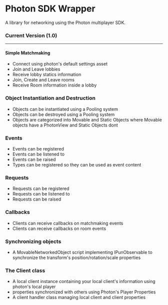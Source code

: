 # Photon SDK Wrapper

A library for networking using the Photon multiplayer SDK.

### Current Version (1.0)
------------------

#### Simple Matchmaking 
- Connect using photon's default settings asset
- Join and Leave lobbies
- Receive lobby statics information
- Join, Create and Leave rooms
- Receive Room information inside a lobby

### Object Instantiation and Destruction
- Objects can be instantiated using a Pooling system
- Objects can be destroyed using a Pooling system
- Objects are categorized into Movable and Static Objects where Movable objects have a PhotonView and Static Objects dont

### Events
- Events can be registered 
- Events can be listened to 
- Events can be raised 
- Types can be registered so they can be used as event content

### Requests
- Requests can be registered 
- Requests can be listened to 
- Requests can be raised 

### Callbacks 
- Clients can receive callbacks on matchmaking events
- Clients can receive callbacks on room events

### Synchronizing objects
- A MovableNetworkedObject script implementing IPunObservable to synchronize the transform's position/rotation/scale properties

### The Client class
- A local client instance containing your local client's information using photon's local player
- properties synchronized with others using Photon's Player Properties
- A client handler class managing local client and client properties
  


